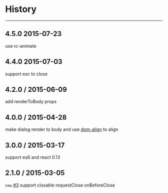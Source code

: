 # History
----

## 4.5.0 2015-07-23

use rc-animate

## 4.4.0 2015-07-03

support esc to close

## 4.2.0 / 2015-06-09

add renderToBody props

## 4.0.0 / 2015-04-28

make dialog render to body and use [dom-align](https://github.com/yiminghe/dom-align) to align

## 3.0.0 / 2015-03-17

support es6 and react 0.13

## 2.1.0 / 2015-03-05

`new` [#3](https://github.com/react-component/dialog/issues/3) support closable requestClose onBeforeClose